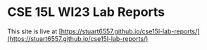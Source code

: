 # CSE 15L WI23 Lab Reports

This site is live at [https://stuart6557.github.io/cse15l-lab-reports/](https://stuart6557.github.io/cse15l-lab-reports/)
